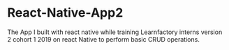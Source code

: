 # React-Native-App2
The App I built with react native while training Learnfactory interns version 2 cohort 1 2019 on react Native to perform basic CRUD operations.
